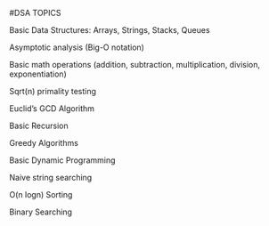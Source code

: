 #DSA TOPICS

Basic Data Structures: Arrays, Strings, Stacks, Queues

Asymptotic analysis (Big-O notation)

Basic math operations (addition, subtraction, multiplication, division, exponentiation)

Sqrt(n) primality testing

Euclid’s GCD Algorithm

Basic Recursion

Greedy Algorithms

Basic Dynamic Programming

Naive string searching

O(n logn) Sorting

Binary Searching
